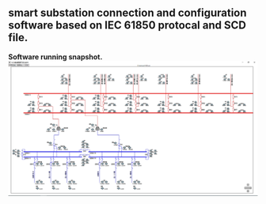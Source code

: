 ## smart substation connection and configuration software based on IEC 61850 protocal and SCD file.
**Software running snapshot.**
![demo.png](./demo.PNG)
